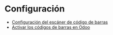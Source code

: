 # Configuración

  * [Configuración del escáner de código de barras](setup/hardware.html)
  * [Activar los códigos de barras en Odoo](setup/software.html)


